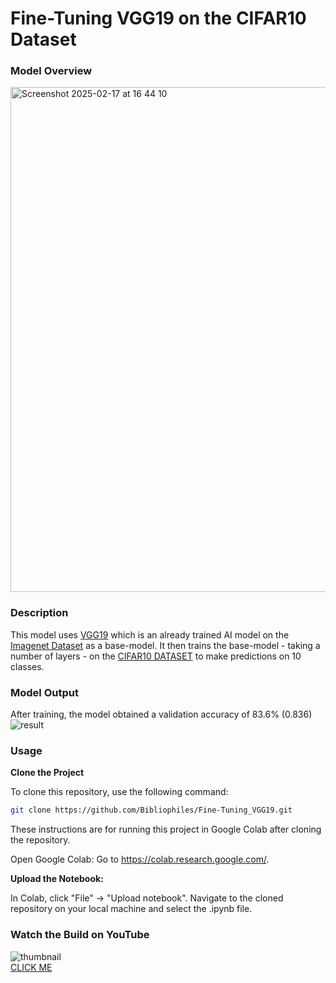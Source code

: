# Fine-Tuning VGG19 on the CIFAR10 Dataset

### Model Overview
<img width="808" alt="Screenshot 2025-02-17 at 16 44 10" src="https://github.com/user-attachments/assets/b7b9e3e9-bd14-418f-b510-e422c8d996c7" />

### Description
This model uses [VGG19](https://www.tensorflow.org/api_docs/python/tf/keras/applications/VGG19) which is an already trained AI model on the
[Imagenet Dataset](https://www.image-net.org/challenges/LSVRC/index.php) as a base-model. It then trains the base-model - taking a number of layers - on the [CIFAR10 DATASET](https://www.cs.toronto.edu/~kriz/cifar.html) to make predictions on 10 classes.  

### Model Output
After training, the model obtained a validation accuracy of 83.6% (0.836)   
![result](https://github.com/user-attachments/assets/9712f345-d786-4fdd-a380-0b5f1229213a)

### Usage
**Clone the Project**

To clone this repository, use the following command:

```bash
git clone https://github.com/Bibliophiles/Fine-Tuning_VGG19.git
```

These instructions are for running this project in Google Colab after cloning the repository.

Open Google Colab: Go to https://colab.research.google.com/.

**Upload the Notebook:**

In Colab, click "File" -> "Upload notebook". Navigate to the cloned repository on your local machine and select the .ipynb file.   

### Watch the Build on YouTube   

![thumbnail](https://github.com/user-attachments/assets/b4507c7b-9661-40ff-9a36-12efdb741ac8)   
[CLICK ME](https://youtu.be/A26Tjvv_DLA?si=dsSKMges0KZ41ZR1)
